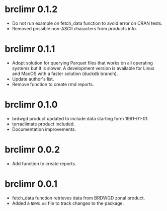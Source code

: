 # brclimr 0.1.2
* Do not run example on fetch_data function to avoid error on CRAN tests.
* Removed possible non-ASCII characters from products info.

# brclimr 0.1.1

* Adopt solution for querying Parquet files that works on all operating systems but it is slower. A development version is available for Linux and MacOS with a faster solution (duckdb branch).
* Update author's list.
* Remove function to create rmd reports.

# brclimr 0.1.0

* brdwgd product updated to include data starting form 1961-01-01.
* terraclimate product included.
* Documentation improvements.

# brclimr 0.0.2

* Add function to create reports.

# brclimr 0.0.1

* fetch_data function retrieves data from BRDWGD zonal product.
* Added a `NEWS.md` file to track changes to the package.
